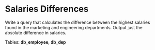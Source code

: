 # Salaries Differences
<p>Write a query that calculates the difference between the highest salaries found in the marketing and engineering departments. Output just the absolute difference in salaries.</p>

Tables: **db_employee**, **db_dep**
